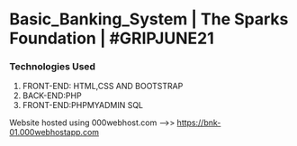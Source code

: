 # Basic_Banking_System | The Sparks Foundation | #GRIPJUNE21
<h3>Technologies Used</h3>
<ol>
  <li>FRONT-END: HTML,CSS AND BOOTSTRAP</li>
    <li>BACK-END:PHP</li>
    <li>FRONT-END:PHPMYADMIN SQL</li>
</ol>

Website hosted using 000webhost.com -->> https://bnk-01.000webhostapp.com

